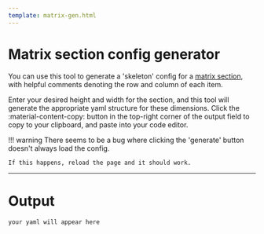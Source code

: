 ```yaml
---
template: matrix-gen.html
---
```


# Matrix section config generator

You can use this tool to generate a 'skeleton' config for a [matrix section](/tutorials/getting-started/zcx-concepts#matrix-sections), with helpful comments denoting the row and column of each item.

Enter your desired height and width for the section, and this tool will generate the appropriate yaml structure for these dimensions. Click the :material-content-copy: button in the top-right corner of the output field to copy to your clipboard, and paste into your code editor.

!!! warning
    There seems to be a bug where clicking the 'generate' button doesn't always load the config.

    If this happens, reload the page and it should work.

---
# Output
``` { #yaml-output }
your yaml will appear here
```